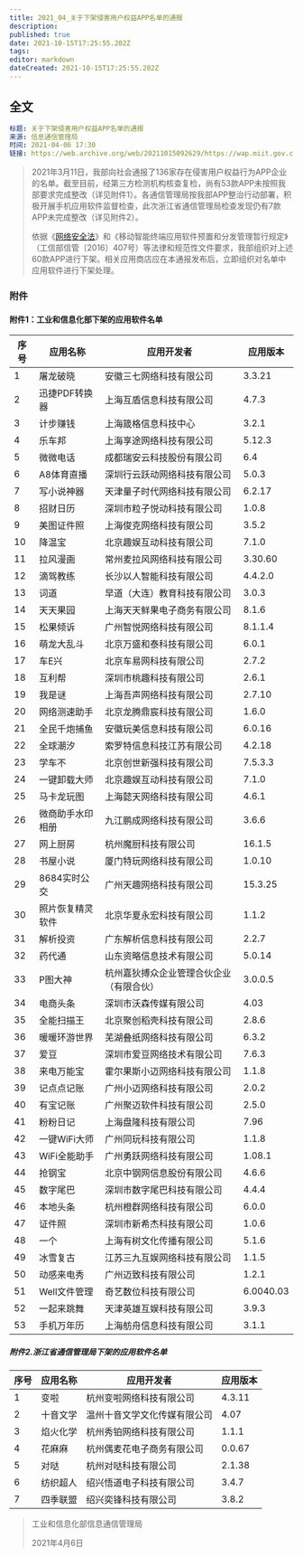 ```yaml
---
title: 2021_04_关于下架侵害用户权益APP名单的通报
description: 
published: true
date: 2021-10-15T17:25:55.202Z
tags:
editor: markdown
dateCreated: 2021-10-15T17:25:55.202Z
---
```


## 全文

```YAML
标题: 关于下架侵害用户权益APP名单的通报
来源: 信息通信管理局
时间: 2021-04-06 17:30
链接: https://web.archive.org/web/20211015092629/https://wap.miit.gov.cn/jgsj/xgj/APPqhyhqyzxzzxd/tzgg/art/2021/art_b83ac31ed03444da82aac1da72dcf0cf.html
```

> 2021年3月11日，我部向社会通报了136家存在侵害用户权益行为APP企业的名单。截至目前，经第三方检测机构核查复检，尚有53款APP未按照我部要求完成整改（详见附件1）。各通信管理局按我部APP整治行动部署，积极开展手机应用软件监督检查，此次浙江省通信管理局检查发现仍有7款APP未完成整改（详见附件2）。
>
> 依据《[网络安全法](/rule/普通法律/中华人民共和国网络安全法.md)》和《移动智能终端应用软件预置和分发管理暂行规定》（工信部信管〔2016〕407号）等法律和规范性文件要求，我部组织对上述60款APP进行下架。相关应用商店应在本通报发布后，立即组织对名单中应用软件进行下架处理。

### 附件

#### 附件1：工业和信息化部下架的应用软件名单

| 序号 | 应用名称         | 应用开发者                               | 应用版本  |
| ---- | ---------------- | ---------------------------------------- | --------- |
| 1    | 屠龙破晓         | 安徽三七网络科技有限公司                 | 3.3.21    |
| 2    | 迅捷PDF转换器    | 上海互盾信息科技有限公司                 | 4.7.3     |
| 3    | 计步赚钱         | 上海箴格信息科技中心                     | 3.2.1     |
| 4    | 乐车邦           | 上海享途网络科技有限公司                 | 5.12.3    |
| 5    | 微微电话         | 成都瑞安云科技股份有限公司               | 6.4       |
| 6    | A8体育直播       | 深圳行云跃动网络科技有限公司             | 5.0.3     |
| 7    | 写小说神器       | 天津量子时代网络科技有限公司             | 6.2.17    |
| 8    | 招财日历         | 深圳市粒子悦动科技有限公司               | 1.0.8     |
| 9    | 美图证件照       | 上海俊克网络科技有限公司                 | 3.5.2     |
| 10   | 降温宝           | 北京趣娱互动科技有限公司                 | 7.1.0     |
| 11   | 拉风漫画         | 常州麦拉风网络科技有限公司               | 3.30.60   |
| 12   | 滴驾教练         | 长沙以人智能科技有限公司                 | 4.4.2.0   |
| 13   | 词道             | 早道（大连）教育科技有限公司             | 3.0.3     |
| 14   | 天天果园         | 上海天天鲜果电子商务有限公司             | 8.1.6     |
| 15   | 松果倾诉         | 广州智悦网络科技有限公司                 | 8.1.1.4   |
| 16   | 萌龙大乱斗       | 北京万盛和泰科技有限公司                 | 6.0.1     |
| 17   | 车E兴            | 北京车易网科技有限公司                   | 2.7.2     |
| 18   | 互利帮           | 深圳市桃趣科技有限公司                   | 2.6.1     |
| 19   | 我是谜           | 上海吾声网络科技有限公司                 | 2.7.10    |
| 20   | 网络测速助手     | 北京龙腾鼎宸科技有限公司                 | 1.6.0     |
| 21   | 全民千炮捕鱼     | 安徽玩美信息科技有限公司                 | 6.0.16    |
| 22   | 全球潮汐         | 索罗特信息科技江苏有限公司               | 4.2.18    |
| 23   | 学车不           | 北京创世新强科技有限公司                 | 7.5.3.3   |
| 24   | 一键卸载大师     | 北京趣娱互动科技有限公司                 | 7.1.0     |
| 25   | 马卡龙玩图       | 上海懿天网络科技有限公司                 | 4.6.1     |
| 26   | 微商助手水印相册 | 九江鹏成网络科技有限公司                 | 3.6.6     |
| 27   | 网上厨房         | 杭州魔厨科技有限公司                     | 16.1.5    |
| 28   | 书屋小说         | 厦门特玩网络科技有限公司                 | 1.0.10    |
| 29   | 8684实时公交     | 广州天趣网络科技有限公司                 | 15.3.25   |
| 30   | 照片恢复精灵软件 | 北京华夏永宏科技有限公司                 | 1.1.2     |
| 31   | 解析投资         | 广东解析信息科技有限公司                 | 2.2.7     |
| 32   | 药代通           | 山东资略信息技术有限公司                 | 5.0.14    |
| 33   | P图大神          | 杭州嘉狄搏众企业管理合伙企业（有限合伙） | 3.0.0.5   |
| 34   | 电商头条         | 深圳市沃森传媒有限公司                   | 4.03      |
| 35   | 全能扫描王       | 北京聚创稻壳科技有限公司                 | 2.8.6     |
| 36   | 暖暖环游世界     | 芜湖叠纸网络科技有限公司                 | 6.3.2     |
| 37   | 爱豆             | 深圳市爱豆网络技术有限公司               | 7.6.3     |
| 38   | 来电万能宝       | 霍尔果斯小迈网络科技有限公司             | 1.1.8     |
| 39   | 记点点记账       | 广州小迈网络科技有限公司                 | 2.0.2     |
| 40   | 有宝记账         | 广州聚迈软件科技有限公司                 | 2.5.0     |
| 41   | 粉粉日记         | 上海盘隆科技有限公司                     | 7.96      |
| 42   | 一键WiFi大师     | 广州同玩科技有限公司                     | 1.1.8     |
| 43   | WiFi全能助手     | 广州勇跃网络科技有限公司                 | 1.08.1    |
| 44   | 抢钢宝           | 北京中钢网信息股份有限公司               | 4.6.6     |
| 45   | 数字尾巴         | 深圳市数字尾巴科技有限公司               | 4.4.4     |
| 46   | 本地头条         | 杭州橙群网络科技有限公司                 | 6.0.0     |
| 47   | 证件照           | 深圳市新希杰科技有限公司                 | 1.0.6     |
| 48   | 一个             | 上海有树文化传播有限公司                 | 5.1.6     |
| 49   | 冰雪复古         | 江苏三九互娱网络科技有限公司             | 1.1.5     |
| 50   | 动感来电秀       | 广州迈致科技有限公司                     | 1.2.1     |
| 51   | Well文件管理     | 奇艺数位科技有限公司                     | 6.0040.03 |
| 52   | 一起来跳舞       | 天津英雄互娱科技有限公司                 | 3.9.3     |
| 53   | 手机万年历       | 上海舫舟信息科技有限公司                 | 3.1.1     |

##### 附件2.浙江省通信管理局下架的应用软件名单

| 序号 | 应用名称 | 应用开发者                   | 应用版本 |
| ---- | -------- | ---------------------------- | -------- |
| 1    | 变啦     | 杭州变啦网络科技有限公司     | 4.3.11   |
| 2    | 十音文学 | 温州十音文学文化传媒有限公司 | 4.07     |
| 3    | 焰火化学 | 杭州秀铂网络科技有限公司     | 1.1.1    |
| 4    | 花麻麻   | 杭州偶麦花电子商务有限公司   | 0.0.67   |
| 5    | 对哒     | 杭州对哒科技有限公司         | 2.1.38   |
| 6    | 纺织超人 | 绍兴悟道电子科技有限公司     | 3.4.7    |
| 7    | 四季联盟 | 绍兴奕锋科技有限公司         | 3.8.2    |

> 工业和信息化部信息通信管理局
>
> 2021年4月6日
